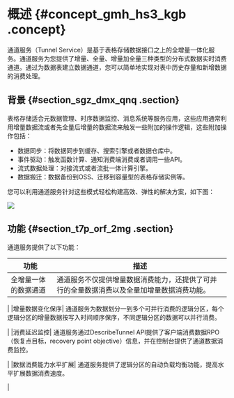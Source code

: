 # 概述 {#concept_gmh_hs3_kgb .concept}

通道服务（Tunnel Service）是基于表格存储数据接口之上的全增量一体化服务。通道服务为您提供了增量、全量、增量加全量三种类型的分布式数据实时消费通道。通过为数据表建立数据通道，您可以简单地实现对表中历史存量和新增数据的消费处理。

## 背景 {#section_sgz_dmx_qnq .section}

表格存储适合元数据管理、时序数据监控、消息系统等服务应用，这些应用通常利用增量数据流或者先全量后增量的数据流来触发一些附加的操作逻辑，这些附加操作包括：

-   数据同步：将数据同步到缓存、搜索引擎或者数据仓库中。
-   事件驱动：触发函数计算、通知消费端消费或者调用一些API。
-   流式数据处理：对接流式或者流批一体计算引擎。
-   数据搬迁：数据备份到OSS、迁移到容量型的表格存储实例等。

您可以利用通道服务针对这些模式轻松构建高效、弹性的解决方案，如下图：

![](http://static-aliyun-doc.oss-cn-hangzhou.aliyuncs.com/assets/img/94833/155978752736928_zh-CN.png)

## 功能 {#section_t7p_orf_2mg .section}

通道服务提供了以下功能：

|功能|描述|
|--|--|
|全增量一体的数据通道| 通道服务不仅提供增量数据消费能力，还提供了可并行的全量数据消费以及全量加增量数据消费功能。

 |
|增量数据变化保序| 通道服务为数据划分一到多个可并行消费的逻辑分区，每个逻辑分区的增量数据按写入时间顺序保序，不同逻辑分区的数据可以并行消费。

 |
|消费延迟监控| 通道服务通过DescribeTunnel API提供了客户端消费数据RPO（恢复点目标，recovery point objective）信息，并在控制台提供了通道数据消费监控。

 |
|数据消费能力水平扩展| 通道服务提供了逻辑分区的自动负载均衡功能，提高水平扩展数据消费速度。

 |

